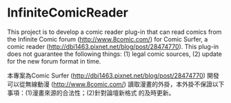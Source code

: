 InfiniteComicReader
===================

This project is to develop a comic reader plug-in that can read comics from
the Infinite Comic forum (http://www.8comic.com/) for Comic Surfer, a comic
reader (http://dbi1463.pixnet.net/blog/post/28474770). This plug-in does not
guarantee the following things: (1) legal comic sources, (2) update for the
new forum format in time.

本專案為Comic Surfer (http://dbi1463.pixnet.net/blog/post/28474770) 開發可以從無線動漫
(http://www.8comic.com/) 讀取漫畫的外掛，本外掛不保證以下事項：(1)漫畫來源的合法性；(2)針對論壇新格式
的及時更新。
